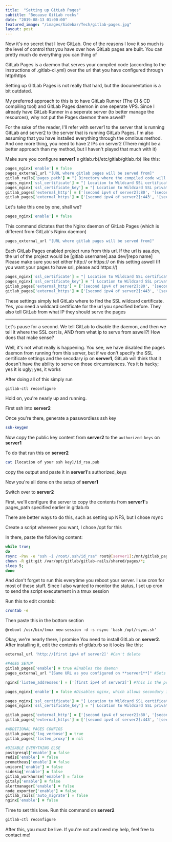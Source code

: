 ```yaml
---
title:  "Setting up GitLab Pages"
subtitle: "Because GitLab rocks"
date: "2019-08-13 01:00:00"
featured_image: "/images/Sidebar/Tech/gitlab-pages.jpg"
layout: post
---
```


Now it's no secret that I love GitLab. One of the reasons I love it so much is the level of control that you have over how GitLab pages are built. You can pretty much do everything you can thing of

GitLab Pages is a daemon that serves your compiled code (according to the instructions of .gitlab-ci.yml) over the url that you have configured through http/https

Setting up GitLab Pages is not really that hard, but the documentation is a bit outdated.

My preferred approach to this is to have GitLab Runner (The CI & CD compiling tool) and GitLab Pages daemon in one seperate VPS. Since I already have GitLab Runner in a seperate server (to better manage the resources), why not put the Pages daemon there aswell?

For the sake of the reader, I'll refer with server1 to the server that is running GitLab and server2 to the server that is running GitLab Pages. I'm also assuming that you have installed everything through the omnibus method. And one more thing, you need to have 2 IPs on server2 (There might be a better approach than my method, but I haven't played that much with it)

Make sure you configure **server1**'s gitlab.rb(/etc/gitlab/gitlab.rb) like this:

```ruby
pages_nginx['enable'] = false
pages_external_url "[URL where gitlab pages will be served from]"
gitlab_rails['pages_path'] = "[ Directory where the compiled code will be stored ]"
pages_nginx['ssl_certificate'] = "[ Location to Wildcard SSL certificate ]"
pages_nginx['ssl_certificate_key'] = "[ Location to Wildcard SSL private key ]"
gitlab_pages['external_http'] = ['[second ipv4 of server2]:80', '[second ipv6 of server2]:80']
gitlab_pages['external_https'] = ['[second ipv4 of server2]:443', '[second ipv6 of server2]:443']
```

Let's take this one by one, shall we?
```ruby
pages_nginx['enable'] = false
```
This command dictates that the Nginx daemon of GitLab Pages (which is different from GitLab's Nginx daemon)

```ruby
pages_external_url "[URL where gitlab pages will be served from]"
```
Each GitLab Pages enabled project runs from this url. If the url is aaa.dev, the url of the project would be [gitlab username].aaa.dev/[repo name]
Please make sure you set either http:// or https:// on this setting aswell (If you want your pages to have ssl, please add https://)

```ruby
pages_nginx['ssl_certificate'] = "[ Location to Wildcard SSL certificate ]"
pages_nginx['ssl_certificate_key'] = "[ Location to Wildcard SSL private key ]"
gitlab_pages['external_http'] = ['[second ipv4 of server2]:80', '[second ipv6 of server2]:80']
gitlab_pages['external_https'] = ['[second ipv4 of server2]:443', '[second ipv6 of server2]:443']
```
These settings simply tell GitLab where to find the SSL wildcard certificate. Yes, you need a wildcard certificate for the url you specified before.
They also tell GitLab from what IP they should serve the pages

<hr />
Let's pause for a second.
We tell GitLab to disable the daemon, and then we tell it where the SSL cert is, AND from what ip to serve from aswell?! How does that make sense?


Well, it's not what really is happening. You see, we have disabled the pages daemon from running from this server, but if we don't specify the SSL certificate settings and the secodary ip on **server1**, GitLab will think that it doesn't have the ability to serve on those circumstances. Yes it is hacky; yes it is ugly; yes, it works

After doing all of this simply run
```bash
gitlab-ctl reconfigure
```

Hold on, you're nearly up and running.

First ssh into **server2**

Once you're there, generate a passwordless ssh key
```bash
ssh-keygen
```

Now copy the public key content from **server2** to the `authorized-keys` on **server1**

To do that run this on **server2**
```bash
cat [location of your ssh key]/id_rsa.pub
```
copy the output and paste it in **server1**'s authorized_keys

Now you're all done on the setup of **server1**

Switch over to **server2**

First, we'll configure the server to copy the contents from **server1**'s pages_path specified earlier in gitlab.rb

There are better ways to do this, such as setting up NFS, but I chose rsync

Create a script wherever you want, I chose /opt for this

In there, paste the following content:

```bash
while true;
do
rsync -Pav -e "ssh -i /root/.ssh/id_rsa" root@[server1]:/mnt/gitlab_pages/ /var/opt/gitlab/gitlab-rails/shared/pages/ --delete
chown -R git:git /var/opt/gitlab/gitlab-rails/shared/pages/*;
sleep 5;
done
```
And don't forget to run this everytime you reboot your server. I use cron for most of these stuff. Since I also wanted to monitor the status, I set up cron to send the script executement in a tmux session

Run this to edit crontab:

```bash
crontab -e
```
Then paste this in the bottom section

```
@reboot /usr/bin/tmux new-session -d -s rsync 'bash /opt/rsync.sh'
```

Okay, we're nearly there, I promise
You need to install GitLab on **server2**. After installing it, edit the contents of gitlab.rb so it looks like this:

```ruby
external_url 'http://[first ipv4 of server2]' #Can't delete

#PAGES SETUP
gitlab_pages['enable'] = true #Enables the daemon
pages_external_url "[Same URL as you configured on **server1**]" #Sets the base url

nginx['listen_addresses'] = ['[first ipv4 of server2]'] #This is the primary IP

pages_nginx['enable'] = false #Disables nginx, which allows secondary ip to not be grabbed by nginx while daemon is using it

pages_nginx['ssl_certificate'] = "[ Location to Wildcard SSL certificate ]"
pages_nginx['ssl_certificate_key'] = "[ Location to Wildcard SSL private key ]" #Wildcard cert

gitlab_pages['external_http'] = ['[second ipv4 of server2]:80', '[second ipv6 of server2]:80']
gitlab_pages['external_https'] = ['[second ipv4 of server2]:443', '[second ipv6 of server2]:443'] #2nd ip for custom domains

#ADDITIONAL PAGES CONFIGS
gitlab_pages['log_verbose'] = true
gitlab_pages['listen_proxy'] = nil

#DISABLE EVERYTHING ELSE
postgresql['enable'] = false
redis['enable'] = false
prometheus['enable'] = false
unicorn['enable'] = false
sidekiq['enable'] = false
gitlab_workhorse['enable'] = false
gitaly['enable'] = false
alertmanager['enable'] = false
node_exporter['enable'] = false
gitlab_rails['auto_migrate'] = false
nginx['enable'] = false
```

Time to set this love. Run this command on **server2**

```bash
gitlab-ctl reconfigure
```

After this, you must be live. If you're not and need my help, feel free to contact me!
